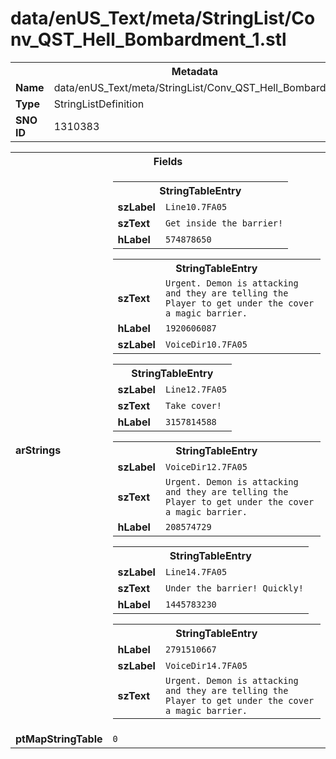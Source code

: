 <h1>data/enUS_Text/meta/StringList/Conv_QST_Hell_Bombardment_1.stl</h1><table><tr><th colspan="100%">Metadata</th></tr><tr><td><b>Name</b></td><td>data/enUS_Text/meta/StringList/Conv_QST_Hell_Bombardment_1.stl</td></tr><tr><td><b>Type</b></td><td>StringListDefinition</td></tr><tr><td><b>SNO ID</b></td><td>1310383</td></tr></table>

<table><tr><th colspan="100%">Fields</th></tr><tr><td><b>arStrings</b></td><td><table><tr><th colspan="100%">StringTableEntry</th></tr><tr><td><b>szLabel</b></td><td><code>Line10.7FA05</code></td></tr><tr><td><b>szText</b></td><td><code>Get inside the barrier!</code></td></tr><tr><td><b>hLabel</b></td><td><code>574878650</code></td></tr></table>


<table><tr><th colspan="100%">StringTableEntry</th></tr><tr><td><b>szText</b></td><td><code>Urgent. Demon is attacking and they are telling the Player to get under the cover a magic barrier.</code></td></tr><tr><td><b>hLabel</b></td><td><code>1920606087</code></td></tr><tr><td><b>szLabel</b></td><td><code>VoiceDir10.7FA05</code></td></tr></table>


<table><tr><th colspan="100%">StringTableEntry</th></tr><tr><td><b>szLabel</b></td><td><code>Line12.7FA05</code></td></tr><tr><td><b>szText</b></td><td><code>Take cover!</code></td></tr><tr><td><b>hLabel</b></td><td><code>3157814588</code></td></tr></table>


<table><tr><th colspan="100%">StringTableEntry</th></tr><tr><td><b>szLabel</b></td><td><code>VoiceDir12.7FA05</code></td></tr><tr><td><b>szText</b></td><td><code>Urgent. Demon is attacking and they are telling the Player to get under the cover a magic barrier.</code></td></tr><tr><td><b>hLabel</b></td><td><code>208574729</code></td></tr></table>


<table><tr><th colspan="100%">StringTableEntry</th></tr><tr><td><b>szLabel</b></td><td><code>Line14.7FA05</code></td></tr><tr><td><b>szText</b></td><td><code>Under the barrier! Quickly!</code></td></tr><tr><td><b>hLabel</b></td><td><code>1445783230</code></td></tr></table>


<table><tr><th colspan="100%">StringTableEntry</th></tr><tr><td><b>hLabel</b></td><td><code>2791510667</code></td></tr><tr><td><b>szLabel</b></td><td><code>VoiceDir14.7FA05</code></td></tr><tr><td><b>szText</b></td><td><code>Urgent. Demon is attacking and they are telling the Player to get under the cover a magic barrier.</code></td></tr></table>


</td></tr><tr><td><b>ptMapStringTable</b></td><td><code>0</code></td></tr></table>


